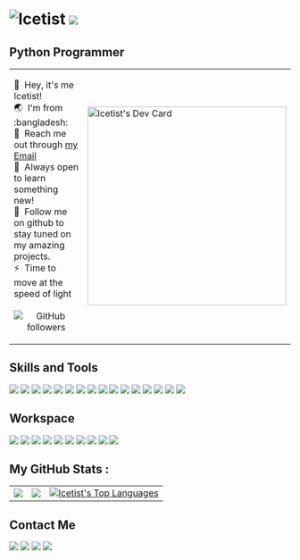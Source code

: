 ![Icetist](https://user-images.githubusercontent.com/96980054/209693457-3e0f0f5a-822b-442a-bad9-5fbf65669d9b.gif)
[![](https://img.shields.io/badge/Buy_Me_A_Coffee-FFDD00?style=for-the-badge&logo=buy-me-a-coffee&logoColor=20232A)](https://www.buymeacoffee.com/icetist)
==============================

Python Programmer
----------------------
<table>
  <tr>
    <td valign="center">
      <p>
        👋 &nbsp;Hey, it's me Icetist!
        <br/>
        🌏 &nbsp;I'm from :bangladesh:
        <br/>
        📧 &nbsp;Reach me out through <a href="mailto:saahil.alam@gmail.com?subject=Lets Collab!">my Email</a>
        <br/>
        🧠 &nbsp;Always open to learn something new!
        <br/>
        📂 &nbsp;Follow me on github to stay tuned on my amazing projects.
        <br/>
        ⚡ &nbsp;Time to move at the speed of light
        <br/>
        <br/>
        <a align="center">
          <img alt="GitHub followers" src="https://img.shields.io/github/followers/icetist?color=%230384fc&label=Followers&style=for-the-badge">
        </a>
      </p>
    </td>
    <td>
      <a href="https://app.daily.dev/icetist"><img src="https://api.daily.dev/devcards/v2/wIAbzufZibh78rZoEXHAS.png?r=dtn&type=default" width="356" alt="Icetist's Dev Card"/></a>
    </td>
  </tr>
</table>

Skills and Tools
----------------------
[![](https://img.shields.io/badge/GIT-F05032?style=for-the-badge&logo=Git&logoColor=white)](https://git-scm.com)
[![](https://img.shields.io/badge/PYTHON-3776AB?style=for-the-badge&logo=Python&logoColor=white)](https://www.python.org)
[![](https://img.shields.io/badge/ADOBE_XD-20232A?style=for-the-badge&logo=adobe-xd&logoColor=FF61F6)](https://www.adobe.com/products/xd/pricing/free-trial.html)
[![](https://img.shields.io/badge/React-20232A?style=for-the-badge&logo=react&logoColor=61DAFB)](https://reactjs.org)
[![](https://img.shields.io/badge/HTML5-E34F26?style=for-the-badge&logo=html5&logoColor=white)](https://html.com)
[![](https://img.shields.io/badge/JavaScript-F7DF1E?style=for-the-badge&logo=javascript&logoColor=20232A)](https://www.javascript.com)
[![](https://img.shields.io/badge/Next.js-white?style=for-the-badge&logo=next.js&logoColor=black)](https://nextjs.org)
[![](https://img.shields.io/badge/Node.js-339933?style=for-the-badge&logo=node.js&logoColor=white)](https://nodejs.org)
[![](https://img.shields.io/badge/ESLint-4B32C3?style=for-the-badge&logo=eslint&logoColor=white)](https://eslint.org)
[![](https://img.shields.io/badge/Vercel-black?style=for-the-badge&logo=vercel&logoColor=white)](https://vercel.com/dashboard)
[![](https://img.shields.io/badge/NPM-CB3837?style=for-the-badge&logo=npm&logoColor=white)](https://www.npmjs.com)
[![](https://img.shields.io/badge/Yarn-2C8EBB?style=for-the-badge&logo=yarn&logoColor=white)](https://yarnpkg.com)
[![](https://img.shields.io/badge/VSCode-007ACC?style=for-the-badge&logo=visual-studio-code&logoColor=white)](https://code.visualstudio.com)
[![](https://img.shields.io/badge/Eclipse-2C2255?style=for-the-badge&logo=eclipse-ide&logoColor=white)](https://www.eclipse.org)
[![](https://img.shields.io/badge/NetBeans-1B6AC6?style=for-the-badge&logo=apache-netbeans-ide&logoColor=white)](https://netbeans.apache.org)
[![](https://img.shields.io/badge/Canva-00C4CC?style=for-the-badge&logo=canva&logoColor=white)](https://www.canva.com)

Workspace
----------------------
[![](https://img.shields.io/badge/Windows_11-0078D4?style=for-the-badge&logo=windows-11&logoColor=white)](https://blogs.windows.com/windowsexperience/2021/06/24/introducing-windows-11/)
[![](https://img.shields.io/badge/Intel-0071C5?style=for-the-badge&logo=intel&logoColor=white)](https://www.intel.com/content/www/us/en/homepage.html)
[![](https://img.shields.io/badge/Processor_i5-6500-white?style=for-the-badge)](https://www.intel.com/content/www/us/en/products/sku/88184/intel-core-i56500-processor-6m-cache-up-to-3-60-ghz/specifications.html)
[![](https://img.shields.io/badge/VirtualBox-183A61?style=for-the-badge&logo=virtualbox&logoColor=white)](https://www.virtualbox.org)
[![](https://img.shields.io/badge/Ubuntu-E95420?style=for-the-badge&logo=ubuntu&logoColor=white)](https://ubuntu.com)
[![](https://img.shields.io/badge/Powershell-5391FE?style=for-the-badge&logo=powershell&logoColor=white)](https://learn.microsoft.com/en-us/powershell/)
[![](https://img.shields.io/badge/Windows_Terminal-4D4D4D?style=for-the-badge&logo=windows-terminal&logoColor=white)](https://github.com/microsoft/terminal)
[![](https://img.shields.io/badge/Firefox-FF7139?style=for-the-badge&logo=firefox-browser&logoColor=white)](https://www.mozilla.org/en-US/firefox/new/)
[![](https://img.shields.io/badge/Opera_GX-FF1B2D?style=for-the-badge&logo=opera&logoColor=white)](https://www.opera.com/gx)
[![](https://img.shields.io/badge/Spotify-1DB954?style=for-the-badge&logo=spotify&logoColor=white)](https://open.spotify.com/user/ho4sjsikiamsog0vqlr9a751r)

My GitHub Stats : 
----------------------
<table>
  <tr>
    <td valign="center">
      <a href="https://github.com/Icetist/github-readme-stats">
        <img align="center" src="https://github-readme-stats.vercel.app/api?username=Icetist&show_icons=true&theme=dark" />
      </a>
    </td>
    <td valign="center">
      <a href="http://www.github.com/icetist"><img src="https://github-readme-streak-stats.herokuapp.com/?user=icetist&stroke=dadada&background=151515&ring=5ab26d&fire=5ab26dcurrStreakNum=dadada&currStreakLabel=5ab26d&sideNums=dadada&sideLabels=dadada&dates=dadada&hide_border=true" /></a>
    </td>
    <td valign="center">
      <a href="https://github.com/Icetist/github-readme-stats">
        <img alt="Icetist's Top Languages" align="center" src="https://github-readme-stats.vercel.app/api/top-langs/?username=icetist&show_icons=true&theme=dark" />
      </a>
    </td>
  </tr>
</table>

Contact Me
----------------------
[![](https://img.shields.io/badge/GitHub-181717?style=for-the-badge&logo=github&logoColor=white)](https://github.com/Icetist/)
[![](https://img.shields.io/badge/Linkedin-0A66C2?style=for-the-badge&logo=linkedin&logoColor=white)](https://www.linkedin.com/in/saahil-talha/)
[![](https://img.shields.io/badge/Discord-5865F2?style=for-the-badge&logo=discord&logoColor=white)](https://discordapp.com/users/711824195885072405)
[![](https://img.shields.io/badge/Reddit-FF4500?style=for-the-badge&logo=reddit&logoColor=white)](https://www.reddit.com/user/IcetistOfficialz)
